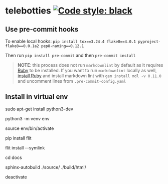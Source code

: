 # telebotties [![Code style: black](https://img.shields.io/badge/code%20style-black-000000.svg)](https://github.com/psf/black)

## Use pre-commit hooks

To enable local hooks:
`pip install tox==3.24.4 flake8==4.0.1 pyproject-flake8==0.0.1a2 pep8-naming==0.12.1`

Then run `pip install pre-commit` and then `pre-commit install`

> **NOTE**: this process does not run `markdownlint` by default as it
requires [Ruby](https://www.ruby-lang.org/en/) to be installed. If you want
to run `markdownlint` locally as well,
[install Ruby](https://www.ruby-lang.org/en/documentation/installation/)
and install markdown lint with `gem install mdl -v 0.11.0` and
uncomment lines from `.pre-commit-config.yaml`

## Install in virtual env

sudo apt-get install python3-dev

python3 -m venv env

source env/bin/activate

pip install flit

flit install --symlink

cd docs

sphinx-autobuild ./source/ ./build/html/

deactivate